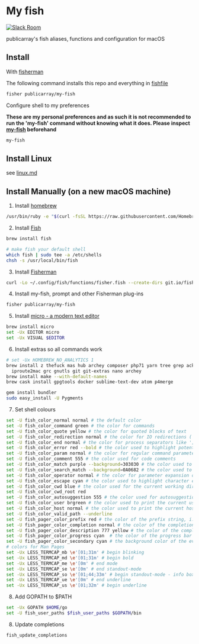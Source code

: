 # My fish

[![Slack Room][slack-badge]][slack-link]

publicarray's fish aliases, functions and configuration for macOS

## Install

With [fisherman]

The following command installs this repo and everything in [fishfile](https://github.com/publicarray/my-fish/blob/master/fishfile)

```sh
fisher publicarray/my-fish
```

Configure shell to my preferences

**These are my personal preferences and as such it is not recommended to run the 'my-fish' command without knowing what it does. Please inspect [my-fish](https://github.com/publicarray/my-fish/blob/master/functions/my-fish.fish) beforehand**

```sh
my-fish
```

## Install Linux

see [linux.md](linux.md)

## Install Manually (on a new macOS machine)

1. Install [homebrew](https://brew.sh/)

```sh
/usr/bin/ruby -e "$(curl -fsSL https://raw.githubusercontent.com/Homebrew/install/master/install)"
```

2. Install [Fish](http://fishshell.com)

```sh
brew install fish

# make fish your default shell
which fish | sudo tee -a /etc/shells
chsh -s /usr/local/bin/fish
```

3. Install [Fisherman](https://github.com/fisherman/fisherman)

```sh
curl -Lo ~/.config/fish/functions/fisher.fish --create-dirs git.io/fisher
```

4. Install my-fish, prompt and other Fisherman plug-ins

```sh
fisher publicarray/my-fish
```

5. Install [micro - a modern text editor](https://github.com/zyedidia/micro)

```sh
brew install micro
set -Ux EDITOR micro
set -Ux VISUAL $EDITOR
```

6. Install extras so all commands work

```sh
# set -Ux HOMEBREW_NO_ANALYTICS 1
brew install z thefuck mas hub archey composer php71 yarn tree grep ack unar \
  iproute2mac grc gnutls git git-extras nano archey
brew install make --with-default-names
brew cask install gpgtools docker sublime-text-dev atom p4merge

gem install bundler
sudo easy_install -U Pygments
```

7. Set shell colours

```sh
set -U fish_color_normal normal # the default color
set -U fish_color_command green # the color for commands
set -U fish_color_quote yellow # the color for quoted blocks of text
set -U fish_color_redirection normal # the color for IO redirections (|><)
set -U fish_color_end normal # the color for process separators like ';' and '&'
set -U fish_color_error red --bold # the color used to highlight potential errors
set -U fish_color_param normal # the color for regular command parameters
set -U fish_color_comment 555 # the color used for code comments
set -U fish_color_match purple --background=303030 # the color used to highlight matching parenthesis
set -U fish_color_search_match --background=0A0682 # the color used to highlight history search matches
set -U fish_color_operator normal # the color for parameter expansion operators like '*' and '~'
set -U fish_color_escape cyan # the color used to highlight character escapes like '\n' and '\x70'
set -U fish_color_cwd blue # the color used for the current working directory in the default prompt
set -U fish_color_cwd_root red
set -U fish_color_autosuggestion 555 # the color used for autosuggestions
set -U fish_color_user brgreen # the color used to print the current username in some of fish default prompts
set -U fish_color_host normal # the color used to print the current host system in some of fish default prompts
set -U fish_color_valid_path --underline
set -U fish_pager_color_prefix red # the color of the prefix string, i.e. the string that is to be completed
set -U fish_pager_color_completion normal # the color of the completion itself
set -U fish_pager_color_description 777 yellow # the color of the completion description
set -U fish_pager_color_progress cyan  # the color of the progress bar at the bottom left corner
set -U fish_pager_color_secondary cyan # the background color of the every second completion
# colors for Man Pages
set -Ux LESS_TERMCAP_mb \e'[01;31m' # begin blinking
set -Ux LESS_TERMCAP_md \e'[01;31m' # begin bold
set -Ux LESS_TERMCAP_me \e'[0m' # end mode
set -Ux LESS_TERMCAP_se \e'[0m' # end standout-mode
set -Ux LESS_TERMCAP_so \e'[01;44;33m' # begin standout-mode - info box
set -Ux LESS_TERMCAP_ue \e'[0m' # end underline
set -Ux LESS_TERMCAP_us \e'[01;32m' # begin underline
```

8. Add GOPATH to $PATH

```sh
set -Ux GOPATH $HOME/go
set -U fish_user_paths $fish_user_paths $GOPATH/bin
```

8. Update completions

```sh
fish_update_completions
```

[slack-link]: https://fisherman-wharf.herokuapp.com
[slack-badge]: https://fisherman-wharf.herokuapp.com/badge.svg
[fisherman]: https://github.com/fisherman/fisherman
